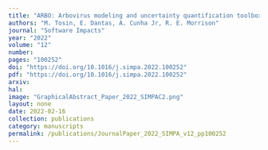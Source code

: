 ```yaml
---
title: "ARBO: Arbovirus modeling and uncertainty quantification toolbox"
authors: "M. Tosin, E. Dantas, A. Cunha Jr, R. E. Morrison"
journal: "Software Impacts"
year: "2022"
volume: "12"
number: 
pages: "100252"
doi: "https://doi.org/10.1016/j.simpa.2022.100252"
pdf: "https://doi.org/10.1016/j.simpa.2022.100252"
arxiv: 
hal: 
image: "GraphicalAbstract_Paper_2022_SIMPAC2.png"
layout: none
date: 2022-02-16
collection: publications
category: manuscripts
permalink: /publications/JournalPaper_2022_SIMPA_v12_pp100252
---
```

